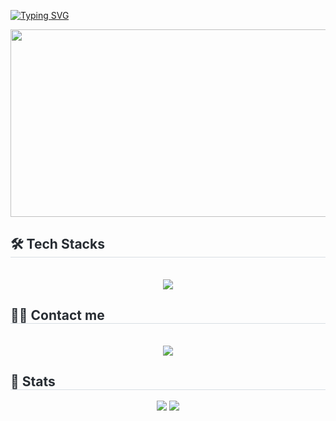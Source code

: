 [![Typing SVG](https://readme-typing-svg.demolab.com?font=Fira+Code&weight=500&size=21&pause=700&color=F764C3&width=435&lines=🫶+xuwon's+GITHUB+🫶)](https://git.io/typing-svg)

<div  align="center">
<a href="https://www.gitanimals.org/en_US?utm_medium=image&utm_source=xuuwon&utm_content=farm">
<img
  src="https://render.gitanimals.org/farms/xuuwon"
  width="600"
  height="300"
/>
</a>
</div>

<div style="font-weight: 700; font-size: 15px; text-align: left; color: #282d33;">  </div> 

<div style="text-align: left;">
<h2 style="border-bottom: 1px solid #d8dee4; color: #282d33;"> 🛠️ Tech Stacks </h2> <br> 
<div align="center">
  <img src="https://skillicons.dev/icons?i=html,css,js,ts,react,nextjs,tailwind,figma,notion" />
</div>
</div>

<div style="text-align: left;">
<h2 style="border-bottom: 1px solid #d8dee4; color: #282d33;"> 🧑‍💻 Contact me </h2> <br> 
<div align="center"> 
  <a href="https://xuwon.tistory.com/"> 
    <img src="https://img.shields.io/badge/Tistory-000000?style=for-the-badge&logo=Tistory&logoColor=white"> 
  </a>
</div>  
</div>

<div style="text-align: left;"> 
<h2 style="border-bottom: 1px solid #d8dee4; color: #282d33;"> 🏅 Stats </h2> 
<div align="center"> 
  <img src="https://github-readme-stats.vercel.app/api?username=xuuwon&theme=buefy&show_icons=true" />
  <img src="https://github-readme-stats.vercel.app/api/top-langs/?username=xuuwon&layout=compact&bg_color=180,00000000,00000000&title_color=000000&text_color=000000" />
</div> 
</div>

